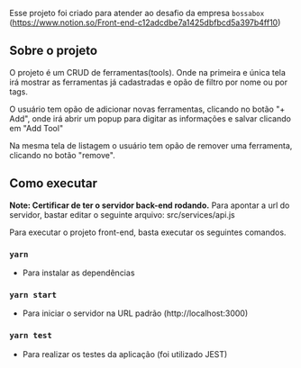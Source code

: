 Esse projeto foi criado para atender ao desafio da empresa `bossabox` (https://www.notion.so/Front-end-c12adcdbe7a1425dbfbcd5a397b4ff10)

## Sobre o projeto

O projeto é um CRUD de ferramentas(tools). Onde na primeira e única tela irá mostrar as ferramentas já cadastradas
e opão de filtro por nome ou por tags.

O usuário tem opão de adicionar novas ferramentas, clicando no botão "+ Add", onde irá abrir um popup para digitar as informações e salvar clicando em "Add Tool"

Na mesma tela de listagem o usuário tem opão de remover uma ferramenta, clicando no botão "remove".

## Como executar

**Note: Certificar de ter o servidor back-end rodando.**
Para apontar a url do servidor, bastar editar o seguinte arquivo:
src/services/api.js

Para executar o projeto front-end, basta executar os seguintes comandos.

### `yarn`
- Para instalar as dependências

### `yarn start`
- Para iniciar o servidor na URL padrão (http://localhost:3000)

### `yarn test`
- Para realizar os testes da aplicação (foi utilizado JEST)
